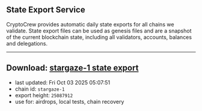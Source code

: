 ## State Export Service
CryptoCrew provides automatic daily state exports for all chains we validate. State export files can be used as genesis files and are a snapshot of the current blockchain state, including all validators, accounts, balances and delegations.

---
**Download: [stargaze-1 state export](https://dl-eu2.ccvalidators.com/SERVICE/stargaze/stargaze-1_export_25087912.json)**
---

- last updated: Fri Oct 03 2025 05:07:51
- chain id: `stargaze-1`
- export height: `25087912`
- use for: airdrops, local tests, chain recovery
